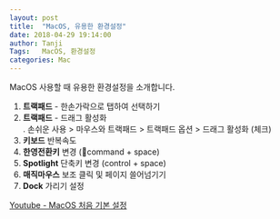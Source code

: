 ```yaml
---
layout: post
title:  "MacOS, 유용한 환경설정"
date: 2018-04-29 19:14:00
author: Tanji
Tags:   MacOS, 환경설정
categories: Mac
---
```


MacOS 사용할 때 유용한 환경설정을 소개합니다.

1. **트랙패드** - 한손가락으로 탭하여 선택하기
1. **트랙패드** - 드래그 활성화  
   . 손쉬운 사용 > 마우스와 트랙패드 > 트랙패드 옵션 > 드래그 활성화 (체크)
1. **키보드** 반복속도
1. **한영전환키** 변경 (command + space)
1. **Spotlight** 단축키 변경 (control + space)
1. **매직마우스** 보조 클릭 및 페이지 쓸어넘기기
1. **Dock** 가리기 설정


<U>Youtube - MacOS 처음 기본 설정</U>

<!-- blank line -->
<iframe width="100%" height="0" src="https://www.youtube.com/embed/3lpNQxlOpxo" frameborder="0" allowfullscreen="true"> </iframe>
<!-- blank line -->
